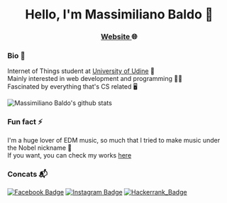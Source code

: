 <h1 align="center"> Hello, I'm Massimiliano Baldo 👋 </h1>

<h3 align="center">
  <a href="https://baldomassimiliano.com">Website </a>🌐
</h3>

### Bio :closed_book:
Internet of Things student at [University of Udine](https://www.uniud.it/it) :school:  
Mainly interested in web development and programming :man_technologist:  
Fascinated by everything that's CS related :desktop_computer:  


![Massimiliano Baldo's github stats](https://github-readme-stats.vercel.app/api?username=massimilianobaldo&show_icons=true&theme=react&count_private=true)


### Fun fact :zap:
I'm a huge lover of EDM music, so much that I tried to make music under the Nobel nickname :musical_score:  
If you want, you can check my works [here](https://soundcloud.com/itsnobel/tracks)


### Concats :mailbox_with_mail:
[![Facebook Badge](https://img.shields.io/badge/-facebook-3b5998?style=flat&labelColor=3b5998&logo=facebook&logoColor=white&link=https://www.facebook.com/massimiliano.baldo.3)](https://www.facebook.com/massimiliano.baldo.3)
[![Instagram Badge](https://img.shields.io/badge/-instagram-D7008A?style=flat&labelColor=D7008A&logo=Instagram&logoColor=white&link=https://www.instagram.com/massimiliano_baldo/)](https://www.instagram.com/massimiliano_baldo/)
[![Hackerrank_Badge](https://img.shields.io/badge/-HackerRank-%232ec866?logo=hackerrank&logoColor=white&https://www.hackerrank.com/maxbaldo)](https://www.hackerrank.com/maxbaldo)
